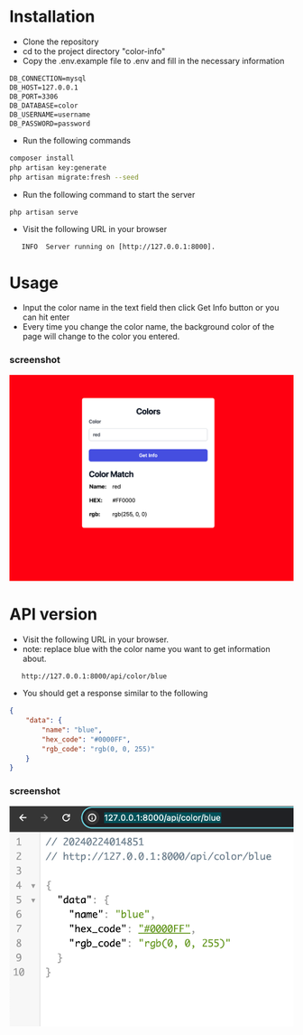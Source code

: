 # Installation

- Clone the repository
- cd to the project directory "color-info"
- Copy the .env.example file to .env and fill in the necessary information
```dotenv
DB_CONNECTION=mysql
DB_HOST=127.0.0.1
DB_PORT=3306
DB_DATABASE=color
DB_USERNAME=username
DB_PASSWORD=password
```
- Run the following commands
```bash
composer install
php artisan key:generate
php artisan migrate:fresh --seed
```
- Run the following command to start the server
```bash
php artisan serve
```
- Visit the following URL in your browser
```url
   INFO  Server running on [http://127.0.0.1:8000].  
```

# Usage
- Input the color name in the text field then click Get Info button or you can hit enter
- Every time you change the color name, the background color of the page will change to the color you entered.

### screenshot
![screenshot.png](screenshot.png)

# API version
- Visit the following URL in your browser. 
- note: replace blue with the color name you want to get information about.
```url
   http://127.0.0.1:8000/api/color/blue
```
- You should get a response similar to the following
```json
{
    "data": {
        "name": "blue",
        "hex_code": "#0000FF",
        "rgb_code": "rgb(0, 0, 255)"
    }
}
```
### screenshot
![screenshot2.png](screenshot2.png)
